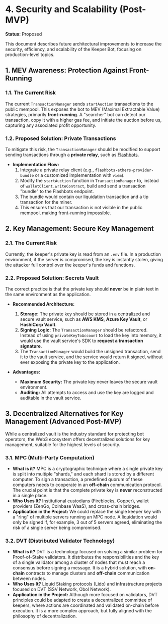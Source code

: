 # 4. Security and Scalability (Post-MVP)

**Status:** Proposed

This document describes future architectural improvements to increase the security, efficiency, and scalability of the Keeper Bot, focusing on production-level topics.

## 1. MEV Awareness: Protection Against Front-Running

### 1.1. The Current Risk

The current `TransactionManager` sends `startAuction` transactions to the public mempool. This exposes the bot to MEV (Maximal Extractable Value) strategies, primarily **front-running**. A "searcher" bot can detect our transaction, copy it with a higher gas fee, and initiate the auction before us, capturing any associated profit opportunity.

### 1.2. Proposed Solution: Private Transactions

To mitigate this risk, the `TransactionManager` should be modified to support sending transactions through a **private relay**, such as [Flashbots](https://docs.flashbots.net/).

-   **Implementation Flow:**
    1.  Integrate a private relay client (e.g., `flashbots-ethers-provider-bundle` or a customized implementation with `viem`).
    2.  Modify the `startAuction` function in `TransactionManager` to, instead of `walletClient.writeContract`, build and send a transaction "bundle" to the Flashbots endpoint.
    3.  The bundle would contain our liquidation transaction and a tip transaction for the miner.
    4.  This ensures that our transaction is not visible in the public mempool, making front-running impossible.

## 2. Key Management: Secure Key Management

### 2.1. The Current Risk

Currently, the keeper's private key is read from an `.env` file. In a production environment, if the server is compromised, the key is instantly stolen, giving the attacker full control over the keeper's funds and functions.

### 2.2. Proposed Solution: Secrets Vault

The correct practice is that the private key should **never** be in plain text in the same environment as the application.

-   **Recommended Architecture:**
    1.  **Storage:** The private key should be stored in a centralized and secure vault service, such as **AWS KMS**, **Azure Key Vault**, or **HashiCorp Vault**.
    2.  **Signing Logic:** The `TransactionManager` should be refactored. Instead of using `privateKeyToAccount` to load the key into memory, it would use the vault service's SDK to **request a transaction signature**.
    3.  The `TransactionManager` would build the unsigned transaction, send it to the vault service, and the service would return it signed, without ever exposing the private key to the application.

-   **Advantages:**
    -   **Maximum Security:** The private key never leaves the secure vault environment.
    -   **Auditing:** All attempts to access and use the key are logged and auditable in the vault service.

## 3. Decentralized Alternatives for Key Management (Advanced Post-MVP)

While a centralized vault is the industry standard for protecting bot operators, the Web3 ecosystem offers decentralized solutions for key management, suitable for the highest levels of security.

### 3.1. MPC (Multi-Party Computation)

-   **What is it?** MPC is a cryptographic technique where a single private key is split into multiple "shards," and each shard is stored by a different computer. To sign a transaction, a predefined quorum of these computers needs to cooperate in an **off-chain** communication protocol. The crucial point is that the complete private key is **never** reconstructed in a single place.
-   **Who Uses It?** Institutional custodians (Fireblocks, Copper), wallet providers (ZenGo, Coinbase WaaS), and cross-chain bridges.
-   **Application in the Project:** We could replace the single keeper key with a "ring" of multiple servers running an MPC node. A liquidation would only be signed if, for example, 3 out of 5 servers agreed, eliminating the risk of a single server being compromised.

### 3.2. DVT (Distributed Validator Technology)

-   **What is it?** DVT is a technology focused on solving a similar problem for Proof-of-Stake validators. It distributes the responsibilities and the key of a single validator among a cluster of nodes that must reach a consensus before signing a message. It is a hybrid solution, with **on-chain** contracts to manage clusters and **off-chain** communication between nodes.
-   **Who Uses It?** Liquid Staking protocols (Lido) and infrastructure projects focused on DVT (SSV Network, Obol Network).
-   **Application in the Project:** Although more focused on validators, DVT principles could be adapted to create a decentralized committee of keepers, where actions are coordinated and validated on-chain before execution. It is a more complex approach, but fully aligned with the philosophy of decentralization.